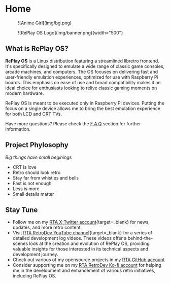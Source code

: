 # Home

<figure markdown>
  ![Anime Girl](img/bg.png)
</figure>

<figure markdown>
  ![RePlay OS Logo](img/banner.png){width="500"}
</figure>

## What is RePlay OS?

**RePlay OS** is a Linux distribution featuring a streamlined libretro frontend. It's specifically designed to emulate a wide range of classic game consoles, arcade machines, and computers. The OS focuses on delivering fast and user-friendly emulation experiences, optimized for use with Raspberry Pi boards. This emphasis on ease of use and broad compatibility makes it an ideal choice for enthusiasts looking to relive classic gaming moments on modern hardware.

RePlay OS is meant to be executed only in Raspberry Pi devices. Putting the focus on a single device allows me to bring the best emulation experience for both LCD and CRT TVs.

Have more questions? Please check the [F.A.Q](./faq.md) section for further information.

## Project Phylosophy

*Big things have small beginings*

* CRT is love
* Retro should look retro
* Stay far from whistles and bells
* Fast is not enough
* Less is more
* Small details matter

## Stay Tune

* Follow me on my [RTA X-Twitter account](https://x.com/rtomasal){target=_blank} for news, updates, and more retro content.  
* Visit [RTA RetroDev YouTube channel](https://www.youtube.com/@RTA_RetroDev){target=_blank} for a series of detailed development log videos. These videos offer a behind-the-scenes look at the creation and evolution of RePlay OS, providing valuable insights for those interested in its technical aspects and development journey.
* Check out various of my opensource projects in my [RTA GitHub account](https://github.com/rtomasa)
* Consider supporting me on my [RTA RetroDev Ko-fi account](https://ko-fi.com/rtomas) for helping me in the development and enhancement of various retro initiatives, including RePlay OS.